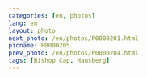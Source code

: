 ```yaml
---
categories: [en, photos]
lang: en
layout: photo
next_photo: /en/photos/P0000201.html
picname: P0000205
prev_photo: /en/photos/P0000204.html
tags: [Bishop Cap, Hausberg]
---
```

